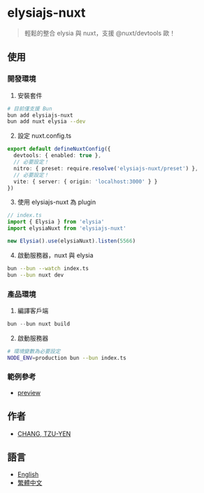 # elysiajs-nuxt

> 輕鬆的整合 elysia 與 nuxt，支援 @nuxt/devtools 歐！

## 使用

### 開發環境

1. 安裝套件

```sh
# 目前僅支援 Bun
bun add elysiajs-nuxt
bun add nuxt elysia --dev
```

2. 設定 nuxt.config.ts

```ts
export default defineNuxtConfig({
  devtools: { enabled: true },
  // 必要設定！
  nitro: { preset: require.resolve('elysiajs-nuxt/preset') },
  // 必要設定！
  vite: { server: { origin: 'localhost:3000' } }
})
```

3. 使用 elysiajs-nuxt 為 plugin

```ts
// index.ts
import { Elysia } from 'elysia'
import elysiaNuxt from 'elysiajs-nuxt'

new Elysia().use(elysiaNuxt).listen(5566)
```

4. 啟動服務器，nuxt 與 elysia

```sh
bun --bun --watch index.ts
bun --bun nuxt dev
```

### 產品環境

1. 編譯客戶端

```ts
bun --bun nuxt build
```

2. 啟動服務器

```sh
# 環境變數為必要設定
NODE_ENV=production bun --bun index.ts
```

### 範例參考

- [preview](/preview)

## 作者

- [CHANG, TZU-YEN](https://github.com/trylovetom)

## 語言

- [English](/README.md)
- [繁體中文](/README-zh-TW.md)
